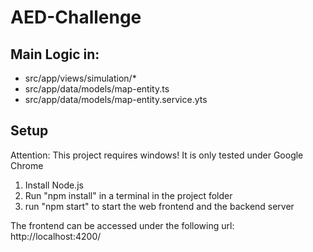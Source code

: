 # AED-Challenge

## Main Logic in:

* src/app/views/simulation/*
* src/app/data/models/map-entity.ts
* src/app/data/models/map-entity.service.yts

## Setup

Attention: This project requires windows!
It is only tested under Google Chrome

1. Install Node.js
2. Run "npm install" in a terminal in the project folder
3. run "npm start" to start the web frontend and the backend server

The frontend can be accessed under the following url: http://localhost:4200/
